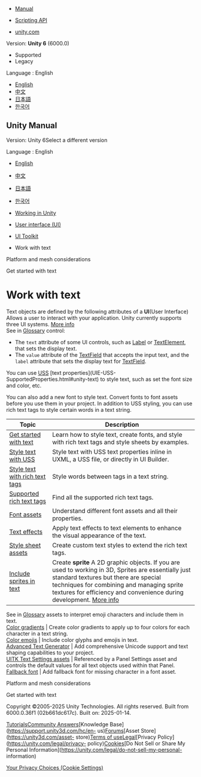 [](https://docs.unity3d.com)

  * [Manual](../Manual/index.html)
  * [Scripting API](../ScriptReference/index.html)

  * [unity.com](https://unity.com/)

Version: **Unity 6** (6000.0)

  * Supported
  * Legacy

Language : English

  * [English](/Manual/UIE-work-with-text.html)
  * [中文](/cn/current/Manual/UIE-work-with-text.html)
  * [日本語](/ja/current/Manual/UIE-work-with-text.html)
  * [한국어](/kr/current/Manual/UIE-work-with-text.html)

[](https://docs.unity3d.com)

## Unity Manual

Version: Unity 6Select a different version

Language : English

  * [English](/Manual/UIE-work-with-text.html)
  * [中文](/cn/current/Manual/UIE-work-with-text.html)
  * [日本語](/ja/current/Manual/UIE-work-with-text.html)
  * [한국어](/kr/current/Manual/UIE-work-with-text.html)

  * [Working in Unity](working-in-unity.html)
  * [User interface (UI)](UIToolkits.html)
  * [UI Toolkit](UIElements.html)
  * Work with text

[](UIE-platform-and-mesh.html)

Platform and mesh considerations

[](UIE-get-started-with-text.html)

Get started with text

# Work with text

Text objects are defined by the following attributes of a **UI**(User
Interface) Allows a user to interact with your application. Unity currently
supports three UI systems. [More info](UI-system-compare.html)  
See in [Glossary](Glossary.html#UI) control:

  * The `text` attribute of some UI controls, such as [Label](UIE-uxml-element-Label.html) or [TextElement](UIE-uxml-element-TextElement.html), that sets the display text.
  * The `value` attribute of the [TextField](UIE-uxml-element-TextField.html) that accepts the input text, and the `label` attribute that sets the display text for [TextField](UIE-uxml-element-TextField.html).

You can use [USS](UIE-USS.html) [text properties](UIE-USS-
SupportedProperties.html#unity-text) to style text, such as set the font size
and color, etc.

You can also add a new font to style text. Convert fonts to font assets before
you use them in your project. In addition to USS styling, you can use rich
text tags to style certain words in a text string.

**Topic** | **Description**  
---|---  
[Get started with text](UIE-get-started-with-text.html) | Learn how to style text, create fonts, and style with rich text tags and style sheets by examples.  
[Style text with USS](UIB-styling-ui-text.html) | Style text with USS text properties inline in UXML, a USS file, or directly in UI Builder.  
[Style text with rich text tags](UIE-rich-text-tags.html) | Style words between tags in a text string.  
[Supported rich text tags](UIE-supported-tags.html) | Find all the supported rich text tags.  
[Font assets](UIE-font-asset-landing.html) | Understand different font assets and all their properties.  
[Text effects](UIE-text-effects.html) | Apply text effects to text elements to enhance the visual appearance of the text.  
[Style sheet assets](UIE-style-sheet.html) | Create custom text styles to extend the rich text tags.  
[Include sprites in text](UIE-sprite.html) | Create **sprite** A 2D graphic objects. If you are used to working in 3D, Sprites are essentially just standard textures but there are special techniques for combining and managing sprite textures for efficiency and convenience during development. [More info](sprite/sprite-landing.html)  
See in [Glossary](Glossary.html#Sprite) assets to interpret emoji characters
and include them in text.  
[Color gradients](UIE-color-gradient.html) | Create color gradients to apply up to four colors for each character in a text string.  
[Color emojis](UIE-color-emojis.html) | Include color glyphs and emojis in text.  
[Advanced Text Generator](UIE-advanced-text-generator.html) | Add comprehensive Unicode support and text shaping capabilities to your project.  
[UITK Text Settings assets](UIE-text-setting-asset.html) | Referenced by a Panel Settings asset and controls the default values for all text objects used within that Panel.  
[Fallback font](UIE-fallback-font.html) | Add fallback font for missing character in a font asset.  
  
[](UIE-platform-and-mesh.html)

Platform and mesh considerations

[](UIE-get-started-with-text.html)

Get started with text

Copyright ©2005-2025 Unity Technologies. All rights reserved. Built from
6000.0.36f1 (02b661dc617c). Built on: 2025-01-14.

[Tutorials](https://learn.unity.com/)[Community
Answers](https://answers.unity3d.com)[Knowledge
Base](https://support.unity3d.com/hc/en-
us)[Forums](https://forum.unity3d.com)[Asset Store](https://unity3d.com/asset-
store)[Terms of
use](https://docs.unity3d.com/Manual/TermsOfUse.html)[Legal](https://unity.com/legal)[Privacy
Policy](https://unity.com/legal/privacy-
policy)[Cookies](https://unity.com/legal/cookie-policy)[Do Not Sell or Share
My Personal Information](https://unity.com/legal/do-not-sell-my-personal-
information)

[Your Privacy Choices (Cookie Settings)](javascript:void\(0\);)

